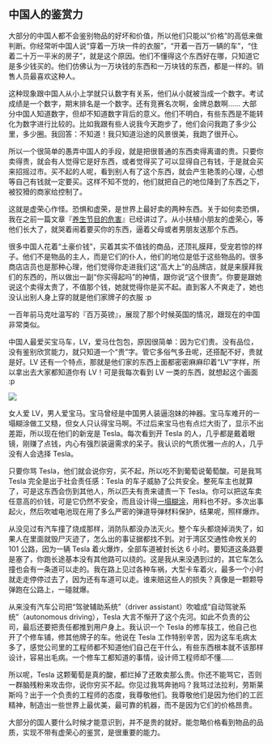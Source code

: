 ## 中国人的鉴赏力

大部分的中国人都不会鉴别物品的好坏和价值，所以他们只能以“价格”的高低来做判断。你经常听中国人说“穿着一万块一件的衣服”，“开着一百万一辆的车”，“住着二十万一平米的房子”，就是这个原因。他们不懂得这个东西好在哪，只知道它是多少钱买的。他们仿佛认为一万块钱的东西和一万块钱的东西，都是一样的。销售人员最喜欢这种人。

这种现象跟中国人从小上学就只认数字有关系，他们从小就被当成一个数字。考试成绩是一个数字，期末排名是一个数字。还有竞赛名次啊，金牌总数啊…… 大部分中国人知道数字，但却不知道数字背后的意义。他们不明白，有些东西是不能转化为数字进行比较的。比如我跟有些人说我今天跑步了，他们会问我跑了多少公里，多少圈。我回答：不知道！我只知道沿途的风景很美，我跑了很开心。

所以一个很简单的愚弄中国人的手段，就是把很普通的东西卖得离谱的贵。只要你卖得贵，就会有人觉得它是好东西，或者觉得买了可以显得自己有钱，于是就会买来招摇过市。买不起的人呢，看到别人有了这个东西，就会产生艳羡的心理，心想等自己有钱就一定要买。这样不知不觉的，他们就把自己的地位降到了东西之下，被狡猾的商家给控制了。

这就是虚荣心作怪。恐惧和虚荣，是世界上最好卖的两种东西。关于如何卖恐惧，我在之前一篇文章『[养生节目的危害](http://www.yinwang.org/blog-cn/2016/06/28/yangsheng)』已经讲过了。从小扶植小朋友的虚荣心，等他们长大了，就哭着闹着要买你的东西，逼着父母或者男朋友送那个东西。

很多中国人花着“土豪价钱”，买着其实不值钱的商品，还顶礼膜拜，受宠若惊的样子。他们不是物品的主人，而是它们的仆人，他们的地位是低于这些物品的。很多商店店员也是那种心理，他们觉得你走进我们这“高大上”的品牌店，就是来膜拜我们的东西的，所以做出一副“你买得起吗”的神情，跟你说“这个很贵”。你要是跟她说这个卖得太贵了，不值那个钱，她就觉得你是买不起。直到客人不爽走了，她也没认出别人身上穿的就是他们家牌子的衣服 :p

一百年前马克吐温写的『百万英镑』，展现了那个时候英国的情况，跟现在的中国非常类似。

中国人最爱买宝马车，LV，爱马仕包包，原因很简单：因为它们贵。没有品位，没有鉴别欣赏能力，就只知道一个“贵”字。管它多俗气多丑呢，还搭配不好，贵就是好。LV 还有一个特点，那就是他们家的东西上面都密密麻麻印着“LV”字样，所以拿出去大家都知道你有 LV！可是我每次看到 LV 一类的东西，就想起这个画面 :p

![](http://www.yinwang.org/images/tyvek.jpg)

女人爱 LV，男人爱宝马。宝马曾经是中国男人装逼泡妹的神器。宝马车难开的一塌糊涂做工又糙，但女人只认得宝马啊。不过后来宝马也有点烂大街了，显示不出差距，所以现在他们的新宠是 Tesla。每次看到开 Tesla 的人，几乎都是戴着眼镜，刚赚了点钱，内心有强烈装逼需求的呆子。我认识的气质优雅一点的人，几乎没有人会选择 Tesla。

只要你骂 Tesla，他们就会说你穷，买不起，所以吃不到葡萄说葡萄酸。可是我骂 Tesla 完全是出于社会责任感：Tesla 的车子威胁了公共安全。整死车主也就算了，可是这东西会伤到其他人，所以匹夫有责来谴责一下 Tesla。你可以把这车卖任意高的价钱，可是它仍然不安全，而且设计得[一塌](http://www.yinwang.org/blog-cn/2015/12/12/tesla-model-s)[糊涂](http://www.yinwang.org/blog-cn/2015/12/21/tesla-model-x)，用料也不好。多次出事起火，然后吹嘘电池现在用了多么严密的弹道导弹材料保护，结果呢，照样爆炸。

从没见过有汽车撞了烧成那样，消防队都没办法灭火。整个车头都烧掉消失了，如果人在里面就毁尸灭迹了，怎么出的事证据都找不到。对于湾区交通性命攸关的 101 公路，因为一辆 Tesla 着火爆炸，全部车道被封长达 6 小时。要知道这条路要是塞了，你跑长途基本没有其他路可以绕的。这是我从来没遇到过的，其它车怎么撞也会有一条道可以走的。我在路上见过各种车祸，大型卡车着火，最多一个小时就走走停停过去了，因为还有车道可以走。谁来赔这些人的损失？真像是一颗颗导弹跑在公路上，一碰就爆。

从来没有汽车公司把“驾驶辅助系统”（driver assistant）吹嘘成“自动驾驶系统”（autonomous driving），Tesla 大言不惭开了这个先河。如此不负责的公司，最后还要把责任都推到用户身上。我认识一个 Tesla 的修车技工，他自己也开了个修车铺，修其他牌子的车。他说在 Tesla 工作特别辛苦，因为这车毛病太多了，感觉公司里的工程师都不知道他们自己在干什么，有些东西根本就不该那样设计，容易出毛病。一个修车工都知道的事情，设计师工程师却不懂……

所以呢，Tesla 这颗葡萄是真的酸，都烂掉了还敢卖那么贵。你还不能骂它，否则一群脑残粉来攻击你，说你穷买不起。你见过我骂奔驰吗？我骂过法拉利，劳斯莱斯吗？出于一个负责的工程师的态度，我尊敬他们。我尊敬他们是因为他们的工匠精神，制造出一些世界上最优美，最可靠的机器，而不是因为它们的价格昂贵。

大部分的国人要什么时候才能意识到，并不是贵的就好。能忽略价格看到物品的品质，实现不带有虚荣心的鉴赏，是很重要的能力。
